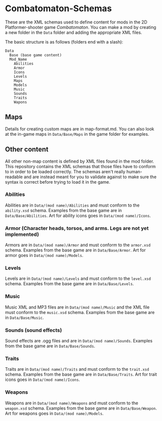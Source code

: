 # Combatomaton-Schemas
These are the XML schemas used to define content for mods in the 2D Platformer-shooter game _Combatomaton_. You can make a mod by creating a new folder in the `Data` folder and adding the appropriate XML files.

The basic structure is as follows (folders end with a slash):
```
Data
  Base (base game content)
  Mod_Name
    Abilities
    Armor
    Icons
    Levels
    Maps
    Models
    Music
    Sounds
    Traits
    Wapons
```

## Maps
Details for creating custom maps are in map-format.md. You can also look at the in-game maps in `Data/Base/Maps` in the game folder for examples.

## Other content
All other non-map content is defined by XML files found in the mod folder. This repository contains the XML schemas that those files have to conform to in order to be loaded correctly. The schemas aren't really human-readable and are instead meant for you to validate against to make sure the syntax is correct before trying to load it in the game.

### Abilities
Abilities are in `Data/(mod name)/Abilities` and must conform to the `ability.xsd` schema. Examples from the base game are in `Data/Base/Abilities`.
Art for ability icons goes in `Data/(mod name)/Icons`.

### Armor (Character heads, torsos, and arms. Legs are not yet implemented)
Armors are in `Data/(mod name)/Armor` and must conform to the `armor.xsd` schema. Examples from the base game are in `Data/Base/Armor`.
Art for armor goes in `Data/(mod name)/Models`.

### Levels
Levels are in `Data/(mod name)/Levels` and must conform to the `level.xsd` schema. Examples from the base game are in `Data/Base/Levels`.

### Music
Music XML and MP3 files are in `Data/(mod name)/Music` and the XML file must conform to the `music.xsd` schema. Examples from the base game are in `Data/Base/Music`.

### Sounds (sound effects)
Sound effects are .ogg files and are in `Data/(mod name)/Sounds`. Examples from the base game are in `Data/Base/Sounds`.

### Traits
Traits are in `Data/(mod name)/Traits` and must conform to the `trait.xsd` schema. Examples from the base game are in `Data/Base/Traits`.
Art for trait icons goes in `Data/(mod name)/Icons`.

### Weapons
Weapons are in `Data/(mod name)/Weapons` and must conform to the `weapon.xsd` schema. Examples from the base game are in `Data/Base/Weapon`.
Art for weapons goes in `Data/(mod name)/Models`.
